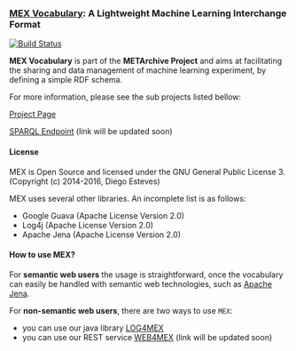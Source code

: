 ### [MEX Vocabulary](http://mex.aksw.org/): A Lightweight Machine Learning Interchange Format

[![Build Status](https://travis-ci.org/METArchive/mex-vocabulary.svg?branch=master)](https://travis-ci.org/METArchive/mex-vocabulary)

**MEX Vocabulary** is part of the **METArchive Project** and aims at facilitating the sharing and data management of machine learning experiment, by defining a simple RDF schema. 

For more information, please see the sub projects listed bellow:

[Project Page](http://aksw.github.io/mexproject/)

[SPARQL Endpoint](http://mex.aksw.org/sparql) (link will be updated soon)

#### License
MEX is Open Source and licensed under the GNU General Public License 3.
(Copyright (c) 2014-2016, Diego Esteves)

MEX uses several other libraries. An incomplete list is as follows:
  * Google Guava (Apache License Version 2.0)
  * Log4j (Apache License Version 2.0)
  * Apache Jena (Apache License Version 2.0)

#### How to use MEX?

For **semantic web users** the usage is straightforward, once the vocabulary can easily be handled with semantic web technologies, such as [Apache Jena](https://jena.apache.org/).

For **non-semantic web users**, there are two ways to use `MEX`: 
- you can use our java library [LOG4MEX](http://aksw.github.io/mexproject/)
- you can use our REST service [WEB4MEX](http://aksw.github.io/mexproject/) (link will be updated soon)
